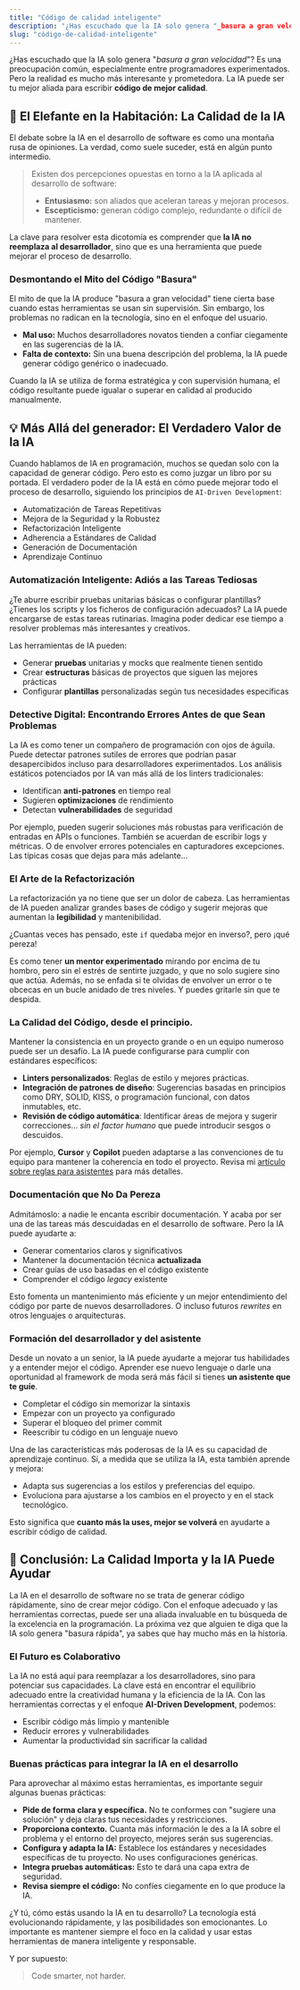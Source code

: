 ```yaml
---
title: "Código de calidad inteligente"
description: "¿Has escuchado que la IA solo genera "_basura a gran velocidad_"? Es una preocupación común, especialmente entre programadores experimentados. Pero la realidad es mucho más interesante y prometedora. La IA puede ser tu mejor aliada para escribir **código de mejor calidad**."
slug: "código-de-calidad-inteligente"
---
```


¿Has escuchado que la IA solo genera "_basura a gran velocidad_"? Es una preocupación común, especialmente entre programadores experimentados. Pero la realidad es mucho más interesante y prometedora. La IA puede ser tu mejor aliada para escribir **código de mejor calidad**.

## 🎯 El Elefante en la Habitación: La Calidad de la IA

El debate sobre la IA en el desarrollo de software es como una montaña rusa de opiniones. La verdad, como suele suceder, está en algún punto intermedio.

> Existen dos percepciones opuestas en torno a la IA aplicada al desarrollo de software:
>
> - **Entusiasmo:** son aliados que aceleran tareas y mejoran procesos.
> - **Escepticismo:** generan código complejo, redundante o difícil de mantener.

La clave para resolver esta dicotomía es comprender que **la IA no reemplaza al desarrollador**, sino que es una herramienta que puede mejorar el proceso de desarrollo.

### Desmontando el Mito del Código "Basura"

El mito de que la IA produce "basura a gran velocidad" tiene cierta base cuando estas herramientas se usan sin supervisión. Sin embargo, los problemas no radican en la tecnología, sino en el enfoque del usuario.

- **Mal uso:** Muchos desarrolladores novatos tienden a confiar ciegamente en las sugerencias de la IA.
- **Falta de contexto:** Sin una buena descripción del problema, la IA puede generar código genérico o inadecuado.

Cuando la IA se utiliza de forma estratégica y con supervisión humana, el código resultante puede igualar o superar en calidad al producido manualmente.

## 💡 Más Allá del generador: El Verdadero Valor de la IA

Cuando hablamos de IA en programación, muchos se quedan solo con la capacidad de generar código. Pero esto es como juzgar un libro por su portada. El verdadero poder de la IA está en cómo puede mejorar todo el proceso de desarrollo, siguiendo los principios de `AI-Driven Development`:

- Automatización de Tareas Repetitivas
- Mejora de la Seguridad y la Robustez
- Refactorización Inteligente
- Adherencia a Estándares de Calidad
- Generación de Documentación
- Aprendizaje Continuo

### Automatización Inteligente: Adiós a las Tareas Tediosas

¿Te aburre escribir pruebas unitarias básicas o configurar plantillas? ¿Tienes los scripts y los ficheros de configuración adecuados? La IA puede encargarse de estas tareas rutinarias. Imagina poder dedicar ese tiempo a resolver problemas más interesantes y creativos.

Las herramientas de IA pueden:

- Generar **pruebas** unitarias y mocks que realmente tienen sentido
- Crear **estructuras** básicas de proyectos que siguen las mejores prácticas
- Configurar **plantillas** personalizadas según tus necesidades específicas

### Detective Digital: Encontrando Errores Antes de que Sean Problemas

La IA es como tener un compañero de programación con ojos de águila. Puede detectar patrones sutiles de errores que podrían pasar desapercibidos incluso para desarrolladores experimentados. Los análisis estáticos potenciados por IA van más allá de los linters tradicionales:

- Identifican **anti-patrones** en tiempo real
- Sugieren **optimizaciones** de rendimiento
- Detectan **vulnerabilidades** de seguridad

Por ejemplo, pueden sugerir soluciones más robustas para verificación de entradas en APIs o funciones. También se acuerdan de escribir logs y métricas. O de envolver errores potenciales en capturadores excepciones. Las típicas cosas que dejas para más adelante...

### El Arte de la Refactorización

La refactorización ya no tiene que ser un dolor de cabeza. Las herramientas de IA pueden analizar grandes bases de código y sugerir mejoras que aumentan la **legibilidad** y mantenibilidad.

¿Cuantas veces has pensado, este `if` quedaba mejor en inverso?, pero ¡qué pereza!

Es como tener **un mentor experimentado** mirando por encima de tu hombro, pero sin el estrés de sentirte juzgado, y que no solo sugiere sino que actúa.
Además, no se enfada si te olvidas de envolver un error o te obcecas en un bucle anidado de tres niveles. Y puedes gritarle sin que te despida.

### La Calidad del Código, desde el principio.

Mantener la consistencia en un proyecto grande o en un equipo numeroso puede ser un desafío. La IA puede configurarse para cumplir con estándares específicos:

- **Linters personalizados**: Reglas de estilo y mejores prácticas.
- **Integración de patrones de diseño**: Sugerencias basadas en principios como DRY, SOLID, KISS, o programación funcional, con datos inmutables, etc.
- **Revisión de código automática**: Identificar áreas de mejora y sugerir correcciones... _sin el factor humano_ que puede introducir sesgos o descuidos.

Por ejemplo, **Cursor** y **Copilot** pueden adaptarse a las convenciones de tu equipo para mantener la coherencia en todo el proyecto. Revisa mi [artículo sobre reglas para asistentes](https://es.aiddbot.com/reglas-para-asistentes) para más detalles.

### Documentación que No Da Pereza

Admitámoslo: a nadie le encanta escribir documentación. Y acaba por ser una de las tareas más descuidadas en el desarrollo de software. Pero la IA puede ayudarte a:

- Generar comentarios claros y significativos
- Mantener la documentación técnica **actualizada**
- Crear guías de uso basadas en el código existente
- Comprender el código _legacy_ existente

Esto fomenta un mantenimiento más eficiente y un mejor entendimiento del código por parte de nuevos desarrolladores. O incluso futuros _rewrites_ en otros lenguajes o arquitecturas.

### Formación del desarrollador y del asistente

Desde un novato a un senior, la IA puede ayudarte a mejorar tus habilidades y a entender mejor el código. Aprender ese nuevo lenguaje o darle una oportunidad al framework de moda será más fácil si tienes **un asistente que te guíe**.

- Completar el código sin memorizar la sintaxis
- Empezar con un proyecto ya configurado
- Superar el bloqueo del primer commit
- Reescribir tu código en un lenguaje nuevo

Una de las características más poderosas de la IA es su capacidad de aprendizaje continuo. Sí, a medida que se utiliza la IA, esta también aprende y mejora:

- Adapta sus sugerencias a los estilos y preferencias del equipo.
- Evoluciona para ajustarse a los cambios en el proyecto y en el stack tecnológico.

Esto significa que **cuanto más la uses, mejor se volverá** en ayudarte a escribir código de calidad.

## 🎁 Conclusión: La Calidad Importa y la IA Puede Ayudar

La IA en el desarrollo de software no se trata de generar código rápidamente, sino de crear mejor código. Con el enfoque adecuado y las herramientas correctas, puede ser una aliada invaluable en tu búsqueda de la excelencia en la programación. La próxima vez que alguien te diga que la IA solo genera "basura rápida", ya sabes que hay mucho más en la historia.

### El Futuro es Colaborativo

La IA no está aquí para reemplazar a los desarrolladores, sino para potenciar sus capacidades. La clave está en encontrar el equilibrio adecuado entre la creatividad humana y la eficiencia de la IA. Con las herramientas correctas y el enfoque **AI-Driven Development**, podemos:

- Escribir código más limpio y mantenible
- Reducir errores y vulnerabilidades
- Aumentar la productividad sin sacrificar la calidad

### Buenas prácticas para integrar la IA en el desarrollo

Para aprovechar al máximo estas herramientas, es importante seguir algunas buenas prácticas:

- **Pide de forma clara y específica.** No te conformes con "sugiere una solución" y deja claras tus necesidades y restricciones.
- **Proporciona contexto.** Cuanta más información le des a la IA sobre el problema y el entorno del proyecto, mejores serán sus sugerencias.
- **Configura y adapta la IA:** Establece los estándares y necesidades específicas de tu proyecto. No uses configuraciones genéricas.
- **Integra pruebas automáticas:** Esto te dará una capa extra de seguridad.
- **Revisa siempre el código:** No confíes ciegamente en lo que produce la IA.

¿Y tú, cómo estás usando la IA en tu desarrollo? La tecnología está evolucionando rápidamente, y las posibilidades son emocionantes. Lo importante es mantener siempre el foco en la calidad y usar estas herramientas de manera inteligente y responsable.

Y por supuesto:

> Code smarter, not harder.
